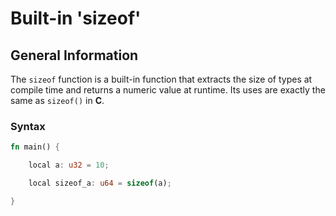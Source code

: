 # Built-in 'sizeof'

## General Information

The ``sizeof`` function is a built-in function that extracts the size of types at compile time and returns a numeric value at runtime. Its uses are exactly the same as ``sizeof()`` in **C**.

### Syntax

```rust
fn main() {

    local a: u32 = 10;

    local sizeof_a: u64 = sizeof(a);

}
```

